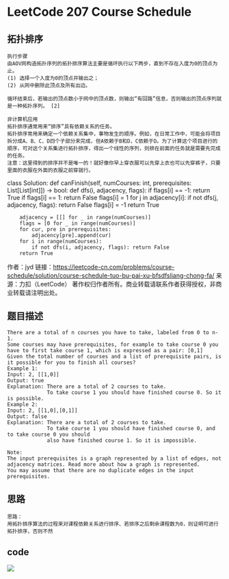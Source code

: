 # LeetCode 207 Course Schedule

## 拓扑排序
```
执行步骤
由AOV网构造拓扑序列的拓扑排序算法主要是循环执行以下两步，直到不存在入度为0的顶点为止。
(1) 选择一个入度为0的顶点并输出之；
(2) 从网中删除此顶点及所有出边。

循环结束后，若输出的顶点数小于网中的顶点数，则输出“有回路”信息，否则输出的顶点序列就是一种拓扑序列。 [2] 

非计算机应用
拓扑排序通常用来“排序”具有依赖关系的任务。
拓扑排序常用来确定一个依赖关系集中，事物发生的顺序。例如，在日常工作中，可能会将项目拆分成A、B、C、D四个子部分来完成，但A依赖于B和D，C依赖于D。为了计算这个项目进行的顺序，可对这个关系集进行拓扑排序，得出一个线性的序列，则排在前面的任务就是需要先完成的任务。
注意：这里得到的排序并不是唯一的！就好像你早上穿衣服可以先穿上衣也可以先穿裤子，只要里面的衣服在外面的衣服之前穿就行。
```

class Solution:
    def canFinish(self, numCourses: int, prerequisites: List[List[int]]) -> bool:
        def dfs(i, adjacency, flags):
            if flags[i] == -1: return True
            if flags[i] == 1: return False
            flags[i] = 1
            for j in adjacency[i]:
                if not dfs(j, adjacency, flags): return False
            flags[i] = -1
            return True

        adjacency = [[] for _ in range(numCourses)]
        flags = [0 for _ in range(numCourses)]
        for cur, pre in prerequisites:
            adjacency[pre].append(cur)
        for i in range(numCourses):
            if not dfs(i, adjacency, flags): return False
        return True

作者：jyd
链接：https://leetcode-cn.com/problems/course-schedule/solution/course-schedule-tuo-bu-pai-xu-bfsdfsliang-chong-fa/
来源：力扣（LeetCode）
著作权归作者所有。商业转载请联系作者获得授权，非商业转载请注明出处。


## 题目描述
```
There are a total of n courses you have to take, labeled from 0 to n-1.
Some courses may have prerequisites, for example to take course 0 you have to first take course 1, which is expressed as a pair: [0,1]
Given the total number of courses and a list of prerequisite pairs, is it possible for you to finish all courses?
Example 1:
Input: 2, [[1,0]] 
Output: true
Explanation: There are a total of 2 courses to take. 
             To take course 1 you should have finished course 0. So it is possible.
Example 2:
Input: 2, [[1,0],[0,1]]
Output: false
Explanation: There are a total of 2 courses to take. 
             To take course 1 you should have finished course 0, and to take course 0 you should
             also have finished course 1. So it is impossible.

Note:
The input prerequisites is a graph represented by a list of edges, not adjacency matrices. Read more about how a graph is represented.
You may assume that there are no duplicate edges in the input prerequisites.
```

## 思路
```
思路：
用拓扑排序算法的过程来对课程依赖关系进行排序、若排序之后剩余课程数为0，则证明可进行拓扑排序，否则不然
```
## code

![](https://github.com/only-you/-/blob/master/picture/topo1.png)
